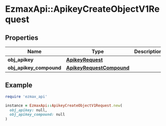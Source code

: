 # EzmaxApi::ApikeyCreateObjectV1Request

## Properties

| Name | Type | Description | Notes |
| ---- | ---- | ----------- | ----- |
| **obj_apikey** | [**ApikeyRequest**](ApikeyRequest.md) |  | [optional] |
| **obj_apikey_compound** | [**ApikeyRequestCompound**](ApikeyRequestCompound.md) |  | [optional] |

## Example

```ruby
require 'ezmax_api'

instance = EzmaxApi::ApikeyCreateObjectV1Request.new(
  obj_apikey: null,
  obj_apikey_compound: null
)
```

